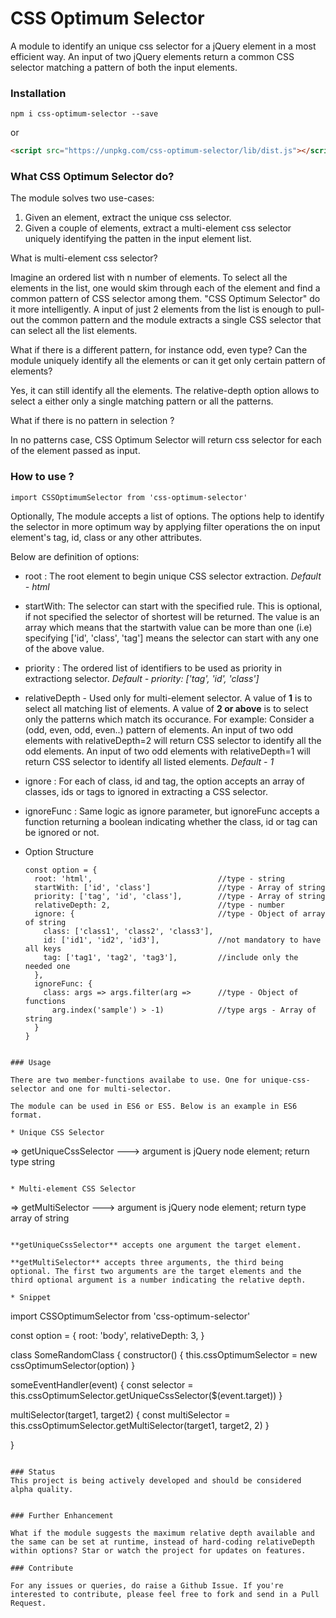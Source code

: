 # CSS Optimum Selector


A module to identify an unique css selector for a jQuery element in a most efficient way. An input of two jQuery elements return a common CSS selector matching a pattern of both the input elements.

### Installation
```
npm i css-optimum-selector --save
```
or
``` html
<script src="https://unpkg.com/css-optimum-selector/lib/dist.js"></script>
```

### What CSS Optimum Selector do?

The module solves two use-cases:
1. Given an element, extract the unique css selector.
2. Given a couple of elements, extract a multi-element css selector uniquely identifying the patten in the input element list.

What is multi-element css selector?

Imagine an ordered list with n number of elements. To select all the elements in the list, one would skim through each of the element and find a common pattern of CSS selector among them.
"CSS Optimum Selector" do it more intelligently. A input of just 2 elements from the list is enough to pull-out the common pattern and the module extracts a single CSS selector that can select all the list elements.

What if there is a different pattern, for instance odd, even type? Can the module uniquely identify all the elements or can it get only certain pattern of elements?

Yes, it can still identify all the elements. The relative-depth option allows to select a either only a single matching pattern or all the patterns.

What if there is no pattern in selection ?

In no patterns case, CSS Optimum Selector will return css selector for each of the element passed as input.

### How to use ?

```
import CSSOptimumSelector from 'css-optimum-selector'
```

Optionally, The module accepts a list of options. The options help to identify the selector in more optimum way by applying filter operations the on input element's tag, id, class or any other attributes.

Below are definition of options:
* root : The root element to begin unique CSS selector extraction. _Default - html_
* startWith: The selector can start with the specified rule. This is optional, if not specified the selector of shortest will be returned. The value is an array which means that the startwith value can be more than one (i.e) specifying ['id', 'class', 'tag'] means the selector can start with any one of the above value.
* priority : The ordered list of identifiers to be used as priority in extractiong selector. _Default - priority: ['tag', 'id', 'class']_
* relativeDepth - Used only for multi-element selector. A value of __1__ is to select all matching list of elements. A value of __2 or above__ is to select only the patterns which match its occurance. For example: Consider a (odd, even, odd, even..) pattern of elements. An input of two odd elements with relativeDepth=2 will return CSS selector to identify all the odd elements. An input of two odd elements with relativeDepth=1 will return CSS selector to identify all listed elements. _Default - 1_

* ignore : For each of class, id and tag, the option accepts an array of classes, ids or tags to
ignored in extracting a CSS selector.
* ignoreFunc : Same logic as ignore parameter, but ignoreFunc accepts a function returning a boolean indicating whether the class, id or tag can be ignored or not.


* Option Structure

  ```
  const option = {
    root: 'html',                            //type - string
    startWith: ['id', 'class']               //type - Array of string
    priority: ['tag', 'id', 'class'],        //type - Array of string
    relativeDepth: 2,                        //type - number
    ignore: {                                //type - Object of array of string
      class: ['class1', 'class2', 'class3'],
      id: ['id1', 'id2', 'id3'],             //not mandatory to have all keys
      tag: ['tag1', 'tag2', 'tag3'],         //include only the needed one
    },
    ignoreFunc: {
      class: args => args.filter(arg =>      //type - Object of functions
        arg.index('sample') > -1)            //type args - Array of string
    }
  }
```

### Usage

There are two member-functions availabe to use. One for unique-css-selector and one for multi-selector.

The module can be used in ES6 or ES5. Below is an example in ES6 format.

* Unique CSS Selector

```
  => getUniqueCssSelector     ---> argument is jQuery node element; return type string

```

* Multi-element CSS Selector

```
  => getMultiSelector         ---> argument is jQuery node element; return type array of string

```  

**getUniqueCssSelector** accepts one argument the target element.

**getMultiSelector** accepts three arguments, the third being optional. The first two arguments are the target elements and the third optional argument is a number indicating the relative depth.

* Snippet

```
import CSSOptimumSelector from 'css-optimum-selector'

const option = {
  root: 'body',
  relativeDepth: 3,
}

class SomeRandomClass {
  constructor() {
    this.cssOptimumSelector = new cssOptimumSelector(option)
  }

  someEventHandler(event) {
    const selector = this.cssOptimumSelector.getUniqueCssSelector($(event.target))
  }

  multiSelector(target1, target2) {
    const multiSelector = this.cssOptimumSelector.getMultiSelector(target1, target2, 2)
  }

}
```

### Status
This project is being actively developed and should be considered alpha quality.


### Further Enhancement

What if the module suggests the maximum relative depth available and the same can be set at runtime, instead of hard-coding relativeDepth within options? Star or watch the project for updates on features.

### Contribute

For any issues or queries, do raise a Github Issue. If you're interested to contribute, please feel free to fork and send in a Pull Request.
